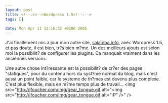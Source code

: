 ```yaml
--- 
layout: post
title: <!--:en-->Wordpress 1.5<!--:-->
tags: []

date: Mon Apr 11 13:16:32 +0200 2005
---
```


J'ai finallement mis a jour mon autre site, <a href="http://salamba.info" title="Salamba">salamba.info</a>, avec Wordpress 1.5, et pas doute, il est bien, tr?s bien m?me. Un des meilleurs ajouts est selon moi la possibilit? de configurer les plugins. Ca manquait vraiment dans les anciennes versions.

Une autre chose int?ressante est la possibilit? de cr?er des pages "statiques", pour du contenu hors du syst?me normal du blog, mais c'est aussi un point faible, car le systeme de th?mes est devenu plus complexe. C'est plus flexible, mais en m?me temps plus de travail... <img src="http://jfoucher.com/img/gear_tongue.gif alt="<img src="http://jfoucher.com/img/gear_tongue.gif alt=":P" />" />
